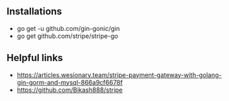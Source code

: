 ## Installations
- go get -u github.com/gin-gonic/gin
- go get github.com/stripe/stripe-go

## Helpful links
- https://articles.wesionary.team/stripe-payment-gateway-with-golang-gin-gorm-and-mysql-866a9cf6678f
- https://github.com/Bikash888/stripe